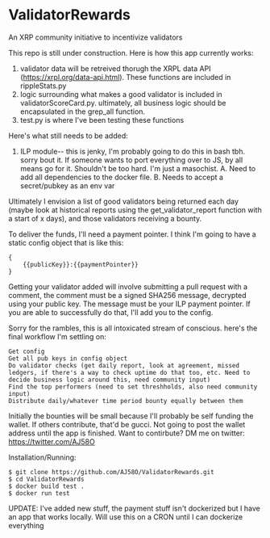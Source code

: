 # ValidatorRewards
An XRP community initiative to incentivize validators

This repo is still under construction. Here is how this app currently works:

1. validator data will be retreived thorugh the XRPL data API (https://xrpl.org/data-api.html). These functions are included in rippleStats.py
2. logic surrounding what makes a good validator is included in validatorScoreCard.py. ultimately, all business logic should be encapsulated in the grep_all function.
3. test.py is where I've been testing these functions

Here's what still needs to be added:

1. ILP module-- this is jenky, I'm probably going to do this in bash tbh. sorry bout it. If someone wants to port everything over to JS, by all means go for it. Shouldn't be too hard. I'm just a masochist.
  A. Need to add all dependencies to the docker file.
  B. Needs to accept a secret/pubkey as an env var


Ultimately I envision a list of good validators being returned each day (maybe look at historical reports using the get_validator_report function with a start of x days), and those validators receiving a bounty.

To deliver the funds, I'll need a payment pointer. I think I'm going to have a static config object that is like this:

```
{
    {{publicKey}}:{{paymentPointer}}
}
```
Getting your validator added will involve submitting a pull request with a comment, the comment must be a signed SHA256 message, decrypted using your public key. The message must be your ILP payment pointer. If you are able to successfully do that, I'll add you to the config. 

Sorry for the rambles, this is all intoxicated stream of conscious. here's the final workflow I'm settling on:
```
Get config
Get all pub keys in config object
Do validator checks (get daily report, look at agreement, missed ledgers, if there's a way to check uptime do that too, etc. Need to decide business logic around this, need community input)
Find the top performers (need to set threshholds, also need community input)
Distribute daily/whatever time period bounty equally between them
```



Initially the bounties will be small because I'll probably be self funding the wallet. If others contribute, that'd be gucci. Not going to post the wallet address until the app is finished. Want to contirbute? DM me on twitter: https://twitter.com/AJ58O


Installation/Running:

```
$ git clone https://github.com/AJ58O/ValidatorRewards.git
$ cd ValidatorRewards
$ docker build test .
$ docker run test
```


UPDATE: I've added new stuff, the payment stuff isn't dockerized but I have an app that works locally. Will use this on a CRON until I can dockerize everything
